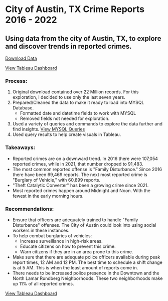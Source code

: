 # City of Austin, TX Crime Reports 2016 - 2022
## Using data from the city of Austin, TX, to explore and discover trends in reported crimes.

[Download Data](https://data.austintexas.gov/Public-Safety/Crime-Reports/fdj4-gpfu)

[View Tableau Dashboard](https://bit.ly/3DCHXJ9)

### Process:
1. Original download contained over 22 Million records. For this exploration, I decided to use only the last seven years. 
2. Prepared/Cleaned the data to make it ready to load into MYSQL Database.
    - Formatted date and datetime fields to work with MYSQL
    - Removed fields not needed for exploration.
3. Used a variety of queries and commands to explore the data further and find insights. [View MYSQL Queries](https://github.com/Scombes/Austin_crime_reports/blob/main/explore_crime_reports.sql)
4. Used query results to help create visuals in Tableau.

### Takeaways:
- Reported crimes are on a downward trend. In 2016 there were 107,054 reported crimes, while in 2021, that number dropped to 91,483.
- The most common reported offense is "Family Disturbance." Since 2016 there have been 69,469 reports. The next most reported crime is "Burglary of Vehicle," with 60,899 reports.
- "Theft Catalytic Converter" has been a growing crime since 2021.  
- Most reported crimes happen around Midnight and Noon. With the fewest in the early morning hours.  

### Recommendations:
- Ensure that officers are adequately trained to handle "Family Disturbance" offenses. The City of Austin could look into using social workers in these instances.  
- To help combat burglaries of vehicles:
  - Increase surveillance in high-risk areas.
  - Educate citizens on how to prevent this crime. 
  - Warn citizens if they are in an area prone to this crime.
- Make sure that there are adequate police officers available during peak report times, 12 AM and 12 PM. The best time to schedule a shift change is at 5 AM. This is when the least amount of reports come in. 
- There needs to be increased police presence in the Downtown and the North Lamar Rundberg Neighborhoods. These two neighborhoods make up 11% of all reported crimes.

[View Tableau Dashboard](https://bit.ly/3DCHXJ9)
